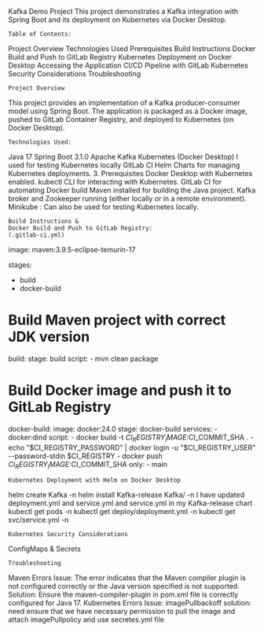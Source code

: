 Kafka Demo Project
This project demonstrates a Kafka integration with Spring Boot and its deployment on Kubernetes via Docker Desktop.

    Table of Contents:

Project Overview
Technologies Used
Prerequisites
Build Instructions
Docker Build and Push to GitLab Registry
Kubernetes Deployment on Docker Desktop
Accessing the Application
CI/CD Pipeline with GitLab
Kubernetes Security Considerations
Troubleshooting



    Project Overview
This project provides an implementation of a Kafka producer-consumer model using Spring Boot. The application is packaged as a Docker image, pushed to GitLab Container Registry, and deployed to Kubernetes (on Docker Desktop).

    Technologies Used:
Java 17
Spring Boot 3.1.0
Apache Kafka
Kubernetes (Docker Desktop) I used for testing Kubernetes locally
GitLab CI
Helm Charts for managing Kubernetes deployments.
3. Prerequisites
Docker Desktop with Kubernetes enabled.
kubectl CLI for interacting with Kubernetes.
GitLab CI for automating Docker build 
Maven installed for building the Java project.
Kafka broker and Zookeeper running (either locally or in a remote environment).
Minikube : Can also be used for testing Kubernetes locally.





    Build Instructions &
    Docker Build and Push to GitLab Registry:
    (.gitlab-ci.yml)

image: maven:3.9.5-eclipse-temurin-17

stages:
  - build
  - docker-build

# Build Maven project with correct JDK version
build:
  stage: build
  script:
    - mvn clean package

# Build Docker image and push it to GitLab Registry
docker-build:
  image: docker:24.0
  stage: docker-build
  services:
    - docker:dind
  script:
    - docker build -t $CI_REGISTRY_IMAGE:$CI_COMMIT_SHA .
    - echo "$CI_REGISTRY_PASSWORD" | docker login -u "$CI_REGISTRY_USER" --password-stdin $CI_REGISTRY
    - docker push $CI_REGISTRY_IMAGE:$CI_COMMIT_SHA
  only:
    - main


    Kubernetes Deployment with Helm on Docker Desktop
helm create Kafka -n <new-namespace> 
helm install Kafka-release Kafka/ -n <new-namespace>
I have updated deployment.yml and service.yml and service.yml in my Kafka-release chart
kubectl get pods -n <new-namespace>
kubectl get deploy/deployment.yml -n <new-namespace>
kubectl get svc/service.yml -n <new-namespace>

    Kubernetes Security Considerations
ConfigMaps & Secrets 


    Troubleshooting
Maven Errors
Issue: The error indicates that the Maven compiler plugin is not configured correctly or the Java version specified is not supported.
Solution: Ensure the maven-compiler-plugin in  pom.xml file is correctly configured for Java 17.
Kubernetes Errors
Issue: imagePullbackoff
solution: need ensure that we have necessary permission to pull the image and attach imagePullpolicy and use secretes.yml file
